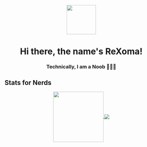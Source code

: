<div align="center">
  <a alt="icon" href="https://Rexoma.me">
    <img align="center" src="https://avatars.githubusercontent.com/u/5327214" width="96" />
  </a>
  <h1>Hi there, the name's ReXoma!</h1>
  <h3>Technically, I am a Noob 🧙🏾‍♂️</h3>
  
</div>


## Stats for Nerds


<!-- Credit: https://github.com/Rexoma/github-readme-stats -->
<div align="center">
<a href="https://github.com/Rexoma/github-readme-stats">
  <img align="center" height="165" src="https://github-readme-stats.vercel.app/api?username=funkeyfreak&count_private=true&show_icons=true&include_all_commits=true&theme=dracula" />
</a>
<a href="https://github.com/Rexoma/github-readme-stats">
  <img align="center" src="https://github-readme-stats.vercel.app/api/top-langs/?username=Rexoma&layout=compact&langs_count=6&theme=dracula" />
</a>
</div>
